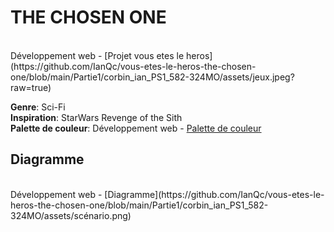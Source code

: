 <h1>THE CHOSEN ONE</h1>
<br>
Développement web - [Projet vous etes le heros](https://github.com/IanQc/vous-etes-le-heros-the-chosen-one/blob/main/Partie1/corbin_ian_PS1_582-324MO/assets/jeux.jpeg?raw=true)

**Genre**: Sci-Fi
<br>
**Inspiration**: StarWars Revenge of the Sith
<br>
**Palette de couleur**: Développement web - [Palette de couleur](https://coolors.co/ffffff-0000ff-ff0000-000000-191919)
<br>
<h2>Diagramme</h2>
<br>
Développement web - [Diagramme](https://github.com/IanQc/vous-etes-le-heros-the-chosen-one/blob/main/Partie1/corbin_ian_PS1_582-324MO/assets/scénario.png)
